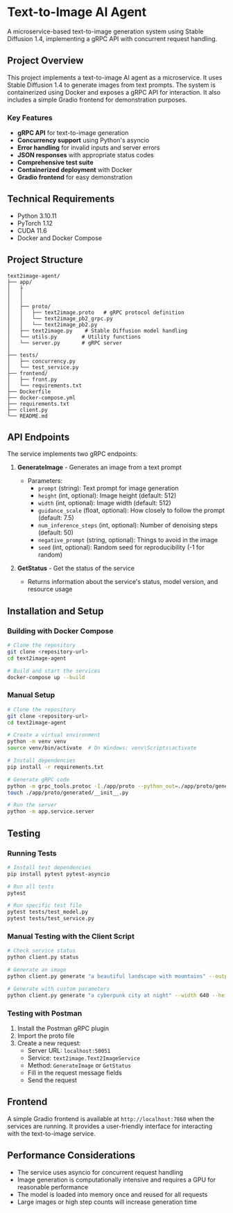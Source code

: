 # Text-to-Image AI Agent

A microservice-based text-to-image generation system using Stable Diffusion 1.4, implementing a gRPC API with concurrent request handling.

## Project Overview

This project implements a text-to-image AI agent as a microservice. It uses Stable Diffusion 1.4 to generate images from text prompts. The system is containerized using Docker and exposes a gRPC API for interaction. It also includes a simple Gradio frontend for demonstration purposes.

### Key Features

- **gRPC API** for text-to-image generation
- **Concurrency support** using Python's asyncio
- **Error handling** for invalid inputs and server errors
- **JSON responses** with appropriate status codes
- **Comprehensive test suite**
- **Containerized deployment** with Docker
- **Gradio frontend** for easy demonstration

## Technical Requirements

- Python 3.10.11
- PyTorch 1.12
- CUDA 11.6
- Docker and Docker Compose

## Project Structure

```
text2image-agent/
├── app/
│   ├
│   │  
│   │            
│   ├── proto/
│   │   ├── text2image.proto   # gRPC protocol definition
│   │   └── text2image_pb2_grpc.py
│   │   └── text2image_pb2.py
│   ├── text2image.py    # Stable Diffusion model handling
│   └── utils.py        # Utility functions
│   └── server.py       # gRPC server
│              
├── tests/
│   ├── concurrency.py
│   └── test_service.py
├── frontend/
│   ├── front.py
│   └── requirements.txt
├── Dockerfile
├── docker-compose.yml
├── requirements.txt
├── client.py
└── README.md
```

## API Endpoints

The service implements two gRPC endpoints:

1. **GenerateImage** - Generates an image from a text prompt
   - Parameters:
     - `prompt` (string): Text prompt for image generation
     - `height` (int, optional): Image height (default: 512)
     - `width` (int, optional): Image width (default: 512)
     - `guidance_scale` (float, optional): How closely to follow the prompt (default: 7.5)
     - `num_inference_steps` (int, optional): Number of denoising steps (default: 50)
     - `negative_prompt` (string, optional): Things to avoid in the image
     - `seed` (int, optional): Random seed for reproducibility (-1 for random)

2. **GetStatus** - Get the status of the service
   - Returns information about the service's status, model version, and resource usage

## Installation and Setup

### Building with Docker Compose

```bash
# Clone the repository
git clone <repository-url>
cd text2image-agent

# Build and start the services
docker-compose up --build
```

### Manual Setup

```bash
# Clone the repository
git clone <repository-url>
cd text2image-agent

# Create a virtual environment
python -m venv venv
source venv/bin/activate  # On Windows: venv\Scripts\activate

# Install dependencies
pip install -r requirements.txt

# Generate gRPC code
python -m grpc_tools.protoc -I./app/proto --python_out=./app/proto/generated --grpc_python_out=./app/proto/generated ./app/proto/text2image.proto
touch ./app/proto/generated/__init__.py

# Run the server
python -m app.service.server
```

## Testing

### Running Tests

```bash
# Install test dependencies
pip install pytest pytest-asyncio

# Run all tests
pytest

# Run specific test file
pytest tests/test_model.py
pytest tests/test_service.py
```

### Manual Testing with the Client Script

```bash
# Check service status
python client.py status

# Generate an image
python client.py generate "a beautiful landscape with mountains" --output landscape.png

# Generate with custom parameters
python client.py generate "a cyberpunk city at night" --width 640 --height 384 --steps 30 --guidance-scale 8.5 --output cyberpunk.png --save-metadata
```

### Testing with Postman

1. Install the Postman gRPC plugin
2. Import the proto file
3. Create a new request:
   - Server URL: `localhost:50051`
   - Service: `text2image.Text2ImageService`
   - Method: `GenerateImage` or `GetStatus`
   - Fill in the request message fields
   - Send the request

## Frontend

A simple Gradio frontend is available at `http://localhost:7860` when the services are running. It provides a user-friendly interface for interacting with the text-to-image service.

## Performance Considerations

- The service uses asyncio for concurrent request handling
- Image generation is computationally intensive and requires a GPU for reasonable performance
- The model is loaded into memory once and reused for all requests
- Large images or high step counts will increase generation time
